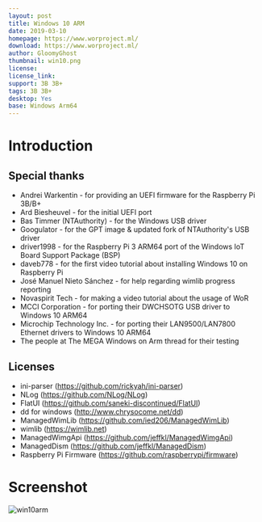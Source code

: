 ```yaml
---
layout: post
title: Windows 10 ARM
date: 2019-03-10
homepage: https://www.worproject.ml/
download: https://www.worproject.ml/
author: GloomyGhost
thumbnail: win10.png
license: 
license_link: 
support: 3B 3B+
tags: 3B 3B+
desktop: Yes
base: Windows Arm64
---
```


# Introduction

## Special thanks
- Andrei Warkentin - for providing an UEFI firmware for the Raspberry Pi 3B/B+
- Ard Biesheuvel - for the initial UEFI port
- Bas Timmer (NTAuthority) - for the Windows USB driver
- Googulator - for the GPT image & updated fork of NTAuthority's USB driver
- driver1998 - for the Raspberry Pi 3 ARM64 port of the Windows IoT Board Support Package (BSP)
- daveb778 - for the first video tutorial about installing Windows 10 on Raspberry Pi
- José Manuel Nieto Sánchez - for help regarding wimlib progress reporting
- Novaspirit Tech - for making a video tutorial about the usage of WoR
- MCCI Corporation - for porting their DWCHSOTG USB driver to Windows 10 ARM64
- Microchip Technology Inc. - for porting their LAN9500/LAN7800 Ethernet drivers to Windows 10 ARM64
- The people at The MEGA Windows on Arm thread for their testing


## Licenses
- ini-parser (https://github.com/rickyah/ini-parser)
- NLog (https://github.com/NLog/NLog)
- FlatUI (https://github.com/saneki-discontinued/FlatUI)
- dd for windows (http://www.chrysocome.net/dd)
- ManagedWimLib (https://github.com/ied206/ManagedWimLib)
- wimlib (https://wimlib.net)
- ManagedWimgApi (https://github.com/jeffkl/ManagedWimgApi)
- ManagedDism (https://github.com/jeffkl/ManagedDism)
- Raspberry Pi Firmware (https://github.com/raspberrypi/firmware)

# Screenshot

![win10arm](https://raw.githubusercontent.com/rpisystem/RPiSystem.github.io/master/thumbnails/Screenshot/win10Arm.png)
